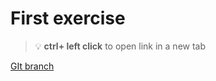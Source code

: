 # First exercise 


> :bulb: **ctrl+ left click** to open link in a new tab 

[GIt branch](https://github.com/codiku/react-native-animations/tree/004-EN-gesture-cicle-animations)